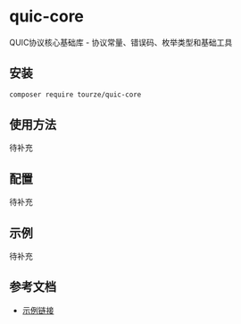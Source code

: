 # quic-core

QUIC协议核心基础库 - 协议常量、错误码、枚举类型和基础工具

## 安装

```bash
composer require tourze/quic-core
```

## 使用方法

待补充

## 配置

待补充

## 示例

待补充

## 参考文档

- [示例链接](https://example.com)
